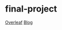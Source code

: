 # final-project

[Overleaf](https://www.overleaf.com/13931637zvsygzskztxr#/54006852/)
[Blog](https://gits-15.sys.kth.se/pages/ReallyAdvancedModels/final-project/)
